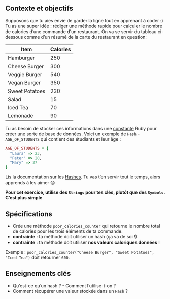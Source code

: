 ## Contexte et objectifs

Supposons que tu aies envie de garder la ligne tout en apprenant à coder :) Tu as une super idée : rédiger une méthode rapide pour calculer le nombre de calories d’une commande d'un restaurant. On va se servir du tableau ci-dessous comme d’un résumé de la carte du restaurant en question:

<table class="table">
  <thead>
    <tr>
      <th>Item</th>
      <th>Calories</th>
    </tr>
  </thead>
  <tbody>
    <tr>
      <td>Hamburger</td>
      <td>250</td>
    </tr>
    <tr>
      <td>Cheese Burger</td>
      <td>300</td>
    </tr>
    <tr>
      <td>Veggie Burger</td>
      <td>540</td>
    </tr>
    <tr>
      <td>Vegan Burger</td>
      <td>350</td>
    </tr>
    <tr>
      <td>Sweet Potatoes</td>
      <td>230</td>
    </tr>
    <tr>
      <td>Salad</td>
      <td>15</td>
    </tr>
    <tr>
      <td>Iced Tea</td>
      <td>70</td>
    </tr>
    <tr>
      <td>Lemonade</td>
      <td>90</td>
    </tr>
  </tbody>
</table>

Tu as besoin de stocker ces informations dans une [constante](https://www.rubyguides.com/2017/07/ruby-constants/) Ruby pour créer une sorte de base de données.
Voici un exemple de `Hash` - `AGE_OF_STUDENTS` qui contient des étudiants et leur âge :

```ruby
AGE_OF_STUDENTS = {
  "Laura" => 23,
  "Peter" => 20,
  "Mary" => 27
}
```

Lis la documentation sur les [Hashes](https://ruby-doc.org/core-2.7.5/Hash.html).
Tu vas t’en servir tout le temps, alors apprends à les aimer 😊

**Pour cet exercice, utilise des `Strings` pour tes clés, plutôt que des `Symbols`. C’est plus simple**

## Spécifications

- Crée une méthode `poor_calories_counter` qui retourne le nombre total de calories pour les trois éléments de ta commande.
- **contrainte** : ta méthode doit utiliser un hash (ça va de soi !)
- **contrainte** : ta méthode doit utiliser **nos valeurs caloriques données** !

Exemple : `poor_calories_counter("Cheese Burger", "Sweet Potatoes", "Iced Tea")` doit retourner `600`.

## Enseignements clés

- Qu’est-ce qu’un hash ? - Comment l’utilise-t-on ?
- Comment récupérer une valeur stockée dans un `Hash` ?
